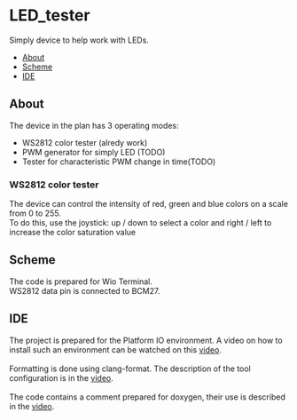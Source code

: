 # LED_tester

Simply device to help work with LEDs.

- [About](#About)
- [Scheme](#Scheme)
- [IDE](#IDE)

## About

The device in the plan has 3 operating modes:

<ul>
<li>WS2812 color tester (alredy work)</li>
<li>PWM generator for simply LED (TODO)</li>
<li>Tester for characteristic PWM change in time(TODO)</li>
</ul>

### WS2812 color tester

The device can control the intensity of red, green and blue colors on a scale from 0 to 255.<br>
To do this, use the joystick: up / down to select a color and right / left to increase the color saturation value

## Scheme

The code is prepared for Wio Terminal. <br>
WS2812 data pin is connected to BCM27.

## IDE

The project is prepared for the Platform IO environment. A video on how to install such an environment can be watched on this [video](https://youtu.be/Em9NuebT2Kc).
<br><br>
Formatting is done using clang-format. The description of the tool configuration is in the [video](https://youtu.be/xxuaOG0WjIE).
<br><br>
The code contains a comment prepared for doxygen, their use is described in the [video](https://youtu.be/1YKJtrCsPD4).
